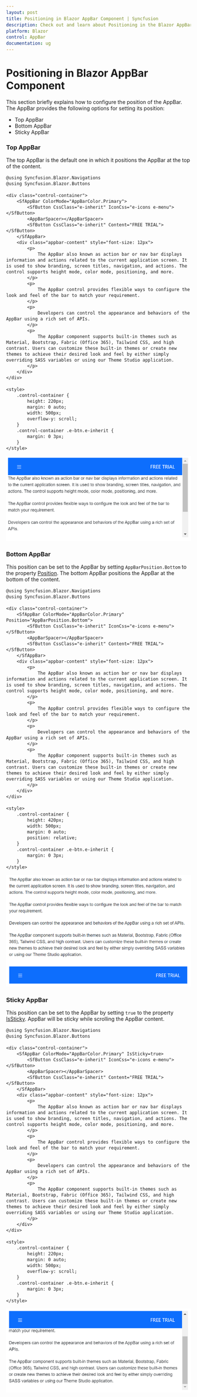 ```yaml
---
layout: post
title: Positioning in Blazor AppBar Component | Syncfusion
description: Check out and learn about Positioning in the Blazor AppBar component in the Blazor Server App and the Blazor WebAssembly App.
platform: Blazor
control: AppBar
documentation: ug
---
```


# Positioning in Blazor AppBar Component

This section briefly explains how to configure the position of the AppBar. The AppBar provides the following options for setting its position:

* Top AppBar
* Bottom AppBar
* Sticky AppBar

### Top AppBar

The top AppBar is the default one in which it positions the AppBar at the top of the content.

```cshtml
@using Syncfusion.Blazor.Navigations
@using Syncfusion.Blazor.Buttons

<div class="control-container">
    <SfAppBar ColorMode="AppBarColor.Primary">
        <SfButton CssClass="e-inherit" IconCss="e-icons e-menu"></SfButton>
        <AppBarSpacer></AppBarSpacer>
        <SfButton CssClass="e-inherit" Content="FREE TRIAL"></SfButton>
    </SfAppBar>
    <div class="appbar-content" style="font-size: 12px">
        <p>
            The AppBar also known as action bar or nav bar displays information and actions related to the current application screen. It is used to show branding, screen titles, navigation, and actions. The control supports height mode, color mode, positioning, and more.
        </p>
        <p>
            The AppBar control provides flexible ways to configure the look and feel of the bar to match your requirement.
        </p>
        <p>
            Developers can control the appearance and behaviors of the AppBar using a rich set of APIs.
        </p>
        <p>
            The AppBar component supports built-in themes such as Material, Bootstrap, Fabric (Office 365), Tailwind CSS, and high contrast. Users can customize these built-in themes or create new themes to achieve their desired look and feel by either simply overriding SASS variables or using our Theme Studio application.
        </p>
    </div>
</div>

<style>
    .control-container {
        height: 220px;
        margin: 0 auto;
        width: 500px;
        overflow-y: scroll;
    }
    .control-container .e-btn.e-inherit {
        margin: 0 3px;
    }
</style>
```

![Blazor AppBar with Top Position](./images/top_appbar.png)

### Bottom AppBar

This position can be set to the AppBar by setting `AppBarPosition.Bottom` to the property [Position](https://help.syncfusion.com/cr/blazor/Syncfusion.Blazor.Navigations.SfAppBar.html#Syncfusion_Blazor_Navigations_SfAppBar_Position). The bottom AppBar positions the AppBar at the bottom of the content.

```cshtml
@using Syncfusion.Blazor.Navigations
@using Syncfusion.Blazor.Buttons

<div class="control-container">
    <SfAppBar ColorMode="AppBarColor.Primary" Position="AppBarPosition.Bottom">
        <SfButton CssClass="e-inherit" IconCss="e-icons e-menu"></SfButton>
        <AppBarSpacer></AppBarSpacer>
        <SfButton CssClass="e-inherit" Content="FREE TRIAL"></SfButton>
    </SfAppBar>
    <div class="appbar-content" style="font-size: 12px">
        <p>
            The AppBar also known as action bar or nav bar displays information and actions related to the current application screen. It is used to show branding, screen titles, navigation, and actions. The control supports height mode, color mode, positioning, and more.
        </p>
        <p>
            The AppBar control provides flexible ways to configure the look and feel of the bar to match your requirement.
        </p>
        <p>
            Developers can control the appearance and behaviors of the AppBar using a rich set of APIs.
        </p>
        <p>
            The AppBar component supports built-in themes such as Material, Bootstrap, Fabric (Office 365), Tailwind CSS, and high contrast. Users can customize these built-in themes or create new themes to achieve their desired look and feel by either simply overriding SASS variables or using our Theme Studio application.
        </p>
    </div>
</div>

<style>
    .control-container {
        height: 420px;
        width: 500px;
        margin: 0 auto;
        position: relative;
    }
    .control-container .e-btn.e-inherit {
        margin: 0 3px;
    }
</style>
```

![Blazor AppBar with Bottom Position](./images/bottom_appbar.png)

### Sticky AppBar

This position can be set to the AppBar by setting `true` to the property [IsSticky](https://help.syncfusion.com/cr/blazor/Syncfusion.Blazor.Navigations.SfAppBar.html#Syncfusion_Blazor_Navigations_SfAppBar_IsSticky). AppBar will be sticky while scrolling the AppBar content.

```cshtml
@using Syncfusion.Blazor.Navigations
@using Syncfusion.Blazor.Buttons

<div class="control-container">
    <SfAppBar ColorMode="AppBarColor.Primary" IsSticky=true>
        <SfButton CssClass="e-inherit" IconCss="e-icons e-menu"></SfButton>
        <AppBarSpacer></AppBarSpacer>
        <SfButton CssClass="e-inherit" Content="FREE TRIAL"></SfButton>
    </SfAppBar>
    <div class="appbar-content" style="font-size: 12px">
        <p>
            The AppBar also known as action bar or nav bar displays information and actions related to the current application screen. It is used to show branding, screen titles, navigation, and actions. The control supports height mode, color mode, positioning, and more.
        </p>
        <p>
            The AppBar control provides flexible ways to configure the look and feel of the bar to match your requirement.
        </p>
        <p>
            Developers can control the appearance and behaviors of the AppBar using a rich set of APIs.
        </p>
        <p>
            The AppBar component supports built-in themes such as Material, Bootstrap, Fabric (Office 365), Tailwind CSS, and high contrast. Users can customize these built-in themes or create new themes to achieve their desired look and feel by either simply overriding SASS variables or using our Theme Studio application.
        </p>
    </div>
</div>

<style>
    .control-container {
        height: 220px;
        margin: 0 auto;
        width: 500px;
        overflow-y: scroll;
    }
    .control-container .e-btn.e-inherit {
        margin: 0 3px;
    }
</style>
```

![Blazor AppBar with Sticky Position](./images/sticky_appbar.png)
